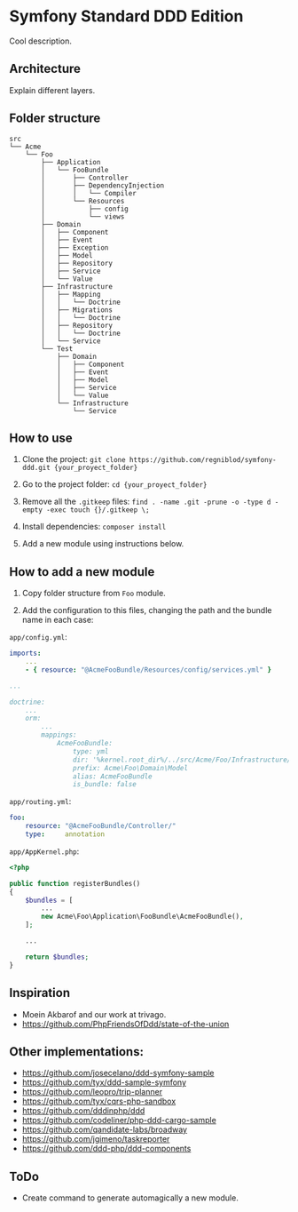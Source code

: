 Symfony Standard DDD Edition
============================

Cool description.


## Architecture

Explain different layers.


## Folder structure
```
src
└── Acme
    └── Foo
        ├── Application
        │   └── FooBundle
        │       ├── Controller
        │       ├── DependencyInjection
        │       │   └── Compiler
        │       └── Resources
        │           ├── config
        │           └── views
        ├── Domain
        │   ├── Component
        │   ├── Event
        │   ├── Exception
        │   ├── Model
        │   ├── Repository
        │   ├── Service
        │   └── Value
        ├── Infrastructure
        │   ├── Mapping
        │   │   └── Doctrine
        │   ├── Migrations
        │   │   └── Doctrine
        │   ├── Repository
        │   │   └── Doctrine
        │   └── Service
        └── Test
            ├── Domain
            │   ├── Component
            │   ├── Event
            │   ├── Model
            │   ├── Service
            │   └── Value
            └── Infrastructure
                └── Service
```


## How to use

1. Clone the project:
`git clone https://github.com/regniblod/symfony-ddd.git {your_proyect_folder}`

2. Go to the project folder:
`cd {your_proyect_folder}`

3. Remove all the `.gitkeep` files:
`find . -name .git -prune -o -type d -empty -exec touch {}/.gitkeep \;`

4. Install dependencies:
`composer install`

5. Add a new module using instructions below.


## How to add a new module

1. Copy folder structure from `Foo` module.

2. Add the configuration to this files, changing the path and the bundle name in each case:

`app/config.yml`:
```yaml
imports:
    ...
    - { resource: "@AcmeFooBundle/Resources/config/services.yml" }

...

doctrine:
    ...
    orm:
        ...
        mappings:
            AcmeFooBundle:
                type: yml
                dir: '%kernel.root_dir%/../src/Acme/Foo/Infrastructure/Mapping/Doctrine'
                prefix: Acme\Foo\Domain\Model
                alias: AcmeFooBundle
                is_bundle: false
```

`app/routing.yml`:
```yaml
foo:
    resource: "@AcmeFooBundle/Controller/"
    type:     annotation
```

`app/AppKernel.php`:
```php
<?php

public function registerBundles()
{
    $bundles = [
        ...
        new Acme\Foo\Application\FooBundle\AcmeFooBundle(),
    ];

    ...

    return $bundles;
}
```


## Inspiration

- Moein Akbarof and our work at trivago.
- https://github.com/PhpFriendsOfDdd/state-of-the-union


## Other implementations:

- https://github.com/josecelano/ddd-symfony-sample
- https://github.com/tyx/ddd-sample-symfony
- https://github.com/leopro/trip-planner
- https://github.com/tyx/cqrs-php-sandbox
- https://github.com/dddinphp/ddd
- https://github.com/codeliner/php-ddd-cargo-sample
- https://github.com/qandidate-labs/broadway
- https://github.com/jgimeno/taskreporter
- https://github.com/ddd-php/ddd-components


## ToDo

- Create command to generate automagically a new module.
